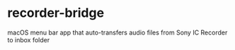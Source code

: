 # recorder-bridge
macOS menu bar app that auto-transfers audio files from Sony IC Recorder to inbox folder
